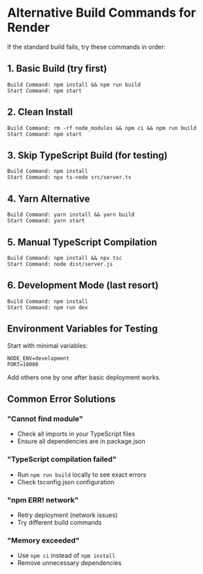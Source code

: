# Alternative Build Commands for Render

If the standard build fails, try these commands in order:

## 1. Basic Build (try first)
```
Build Command: npm install && npm run build
Start Command: npm start
```

## 2. Clean Install
```
Build Command: rm -rf node_modules && npm ci && npm run build
Start Command: npm start
```

## 3. Skip TypeScript Build (for testing)
```
Build Command: npm install
Start Command: npx ts-node src/server.ts
```

## 4. Yarn Alternative
```
Build Command: yarn install && yarn build
Start Command: yarn start
```

## 5. Manual TypeScript Compilation
```
Build Command: npm install && npx tsc
Start Command: node dist/server.js
```

## 6. Development Mode (last resort)
```
Build Command: npm install
Start Command: npm run dev
```

## Environment Variables for Testing
Start with minimal variables:
```
NODE_ENV=development
PORT=10000
```

Add others one by one after basic deployment works.

## Common Error Solutions

### "Cannot find module"
- Check all imports in your TypeScript files
- Ensure all dependencies are in package.json

### "TypeScript compilation failed"
- Run `npm run build` locally to see exact errors
- Check tsconfig.json configuration

### "npm ERR! network"
- Retry deployment (network issues)
- Try different build commands

### "Memory exceeded"
- Use `npm ci` instead of `npm install`
- Remove unnecessary dependencies
